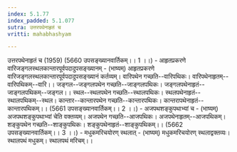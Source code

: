 ```yaml
---
index: 5.1.77
index_padded: 5.1.077
sutra: उत्तरपथेनाहृतं च
vritti: mahabhashyam

---
```

 उत्तरपथेनाहृतं च (1959) (5660 उपसङ्ख्यानवार्तिकम्।। 1 ।।) - आहृतप्रकरणे वारिजङ्गलस्थलकान्तारपूर्वपदादुपसङ्ख्यानम् - (भाष्यम्) आहृतप्रकरणे वारिजङ्गलस्थलकान्तारपूर्वपदादुपसङ्ख्यानं कर्तव्यम्। वारिपथेन गच्छति--वारिपथिकः। वारिपथेनाहृतम्--वारिपथिकम्--वारि।। जङ्गल--जङ्गलपथेन गच्छति--जाङ्गलपथिकः। जङ्गलपथेनाहृतं--जाङ्गलपथिकम्--जङ्गल।। स्थल--स्थलपथेन गच्छति--स्थालपथिकः। स्थलपथेनाहृतं--स्थालपथिकम्--स्थल। कान्तार--कान्तारपथेन गच्छति--कान्तारपथिकः। कान्तरापथेनाहृतं--कान्तारपथिकम्।। (5661 उपसङ्ख्यानवार्तिकम्।। 2 ।।) - अजपथशङ्कुपथाभ्यां च - (भाष्यम्) अजपथशङ्कुपथाभ्यां चेति वक्तव्यम्। अजपथेन गच्छति--आजपथिकः। अजपथेनाहृतम्--आजपथिकम्। शङ्कुपथेन गच्छति--शाङ्कुपथिकः। शङ्कुपथेनाहृतं--शाङ्कुपथिकम्।। (5662 उपसङ्ख्यानवार्तिकम्।। 3 ।।) - मधुकमरिचयोरण् स्थलात् - (भाष्यम्) मधुकमरिचयोरण् स्थलाद्वक्तव्यः। स्थालपथं मधुकम्। स्थालपथं मरिचम्।। 